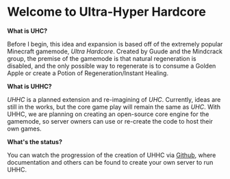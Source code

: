 # Welcome to Ultra-Hyper Hardcore

**What is UHC?**

Before I begin, this idea and expansion is based off of the extremely popular Minecraft gamemode, *Ultra Hardcore*. Created by Guude and the Mindcrack group, the premise of the gamemode is that natural regeneration is disabled, and the only possible way to regenerate is to consume a Golden Apple or create a Potion of Regeneration/Instant Healing.


**What is UHHC?**

*UHHC* is a planned extension and re-imagining of *UHC*. Currently, ideas are still in the works, but the core game play will remain the same as *UHC*. With UHHC, we are planning on creating an open-source core engine for the gamemode, so server owners can use or re-create the code to host their own games.


**What's the status?**

You can watch the progression of the creation of UHHC via [Github](https://github.com/vexio/uhhc), where documentation and others can be found to create your own server to run UHHC.
